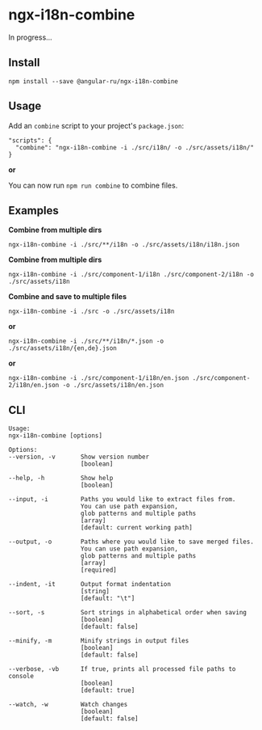 # ngx-i18n-combine

In progress...

## Install

``npm install --save @angular-ru/ngx-i18n-combine``

## Usage

Add an `combine` script to your project's `package.json`:
```
"scripts": {
  "combine": "ngx-i18n-combine -i ./src/i18n/ -o ./src/assets/i18n/"
}
```

**or**

You can now run `npm run combine` to combine files.

## Examples

**Combine from multiple dirs**

`ngx-i18n-combine -i ./src/**/i18n -o ./src/assets/i18n/i18n.json`

**Combine from multiple dirs**

`ngx-i18n-combine -i ./src/component-1/i18n ./src/component-2/i18n -o ./src/assets/i18n`

**Combine and save to multiple files**

`ngx-i18n-combine -i ./src -o ./src/assets/i18n`

**or**

`ngx-i18n-combine -i ./src/**/i18n/*.json -o ./src/assets/i18n/{en,de}.json`

**or**

`ngx-i18n-combine -i ./src/component-1/i18n/en.json ./src/component-2/i18n/en.json -o ./src/assets/i18n/en.json`


## CLI
```
Usage:
ngx-i18n-combine [options]

Options:
--version, -v       Show version number 
                    [boolean]

--help, -h          Show help 
                    [boolean]

--input, -i         Paths you would like to extract files from. 
                    You can use path expansion, 
                    glob patterns and multiple paths 
                    [array] 
                    [default: current working path]

--output, -o        Paths where you would like to save merged files. 
                    You can use path expansion, 
                    glob patterns and multiple paths 
                    [array] 
                    [required]
                    
--indent, -it       Output format indentation
                    [string]
                    [default: "\t"]

--sort, -s          Sort strings in alphabetical order when saving 
                    [boolean] 
                    [default: false]

--minify, -m        Minify strings in output files 
                    [boolean] 
                    [default: false]

--verbose, -vb      If true, prints all processed file paths to console 
                    [boolean] 
                    [default: true]
                    
--watch, -w         Watch changes
                    [boolean] 
                    [default: false]
